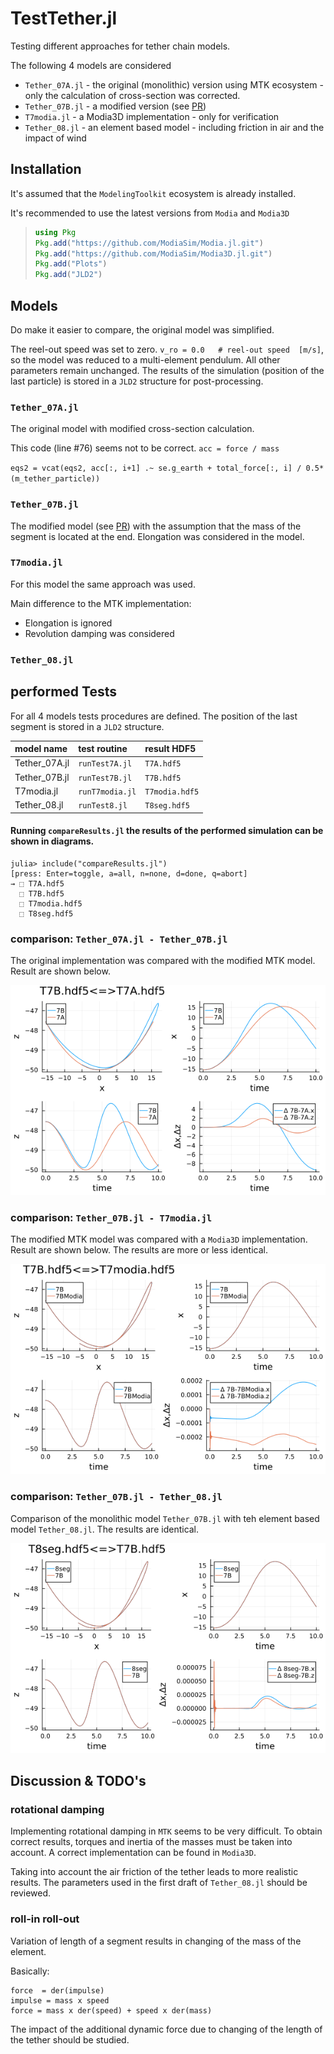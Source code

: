 # TestTether.jl


Testing different approaches for tether chain models.

The following 4 models are considered

* `Tether_07A.jl` - the original (monolithic) version using MTK ecosystem - only the calculation of cross-section was corrected.
* `Tether_07B.jl` - a modified version (see [PR](https://github.com/ufechner7/Tethers.jl/pull/5))
* `T7modia.jl` - a Modia3D implementation - only for verification
* `Tether_08.jl` - an element based model - including friction in air and the impact of wind

## Installation

It's assumed that the `ModelingToolkit` ecosystem is already installed.

It's recommended to use the latest versions from `Modia` and `Modia3D`

> ```julia
>using Pkg
>Pkg.add("https://github.com/ModiaSim/Modia.jl.git")
>Pkg.add("https://github.com/ModiaSim/Modia3D.jl.git")
>Pkg.add("Plots")
>Pkg.add("JLD2")
>```

## Models
Do make it easier to compare, the original model was simplified.

The reel-out speed was set to zero. `v_ro = 0.0   # reel-out speed  [m/s]`, so the model was reduced to a multi-element pendulum. All other parameters remain unchanged. The results of the simulation (position of the last particle) is stored in a `JLD2` structure for post-processing.

### `Tether_07A.jl`

The original model with modified cross-section calculation.

This code (line #76) seems not to be correct.   `acc = force / mass`

`eqs2 = vcat(eqs2, acc[:, i+1] .~ se.g_earth + total_force[:, i] / 0.5*(m_tether_particle))`

### `Tether_07B.jl`

The modified model (see [PR](https://github.com/ufechner7/Tethers.jl/pull/5)) with the assumption that the mass of the segment is located at the end. Elongation was considered in the model.

### `T7modia.jl`

For this model the same approach was used.

Main difference to the MTK implementation:

* Elongation is ignored
* Revolution damping was considered

### `Tether_08.jl`



## performed Tests

For all 4 models tests procedures are defined. The position of the last segment is stored in a `JLD2` structure.

| model name | test routine| result HDF5|
|:----|:----|:---|
| Tether_07A.jl | `runTest7A.jl` | `T7A.hdf5` |
| Tether_07B.jl | `runTest7B.jl` | `T7B.hdf5` |
| T7modia.jl | `runT7modia.jl` | `T7modia.hdf5` |
| Tether_08.jl | `runTest8.jl` | `T8seg.hdf5` |



#### Running `compareResults.jl` the results of the performed simulation can be shown in diagrams.

```
julia> include("compareResults.jl")
[press: Enter=toggle, a=all, n=none, d=done, q=abort]
→ ⬚ T7A.hdf5
  ⬚ T7B.hdf5
  ⬚ T7modia.hdf5
  ⬚ T8seg.hdf5
```


### comparison: `Tether_07A.jl - Tether_07B.jl`

The original implementation was compared with the modified MTK model. Result are shown below.

![comp7A7B](tests/7B-7A.png)

### comparison: `Tether_07B.jl - T7modia.jl`

The modified MTK model was compared with a `Modia3D` implementation. Result are shown below. The results are more or less identical.

![comp7B7modia](tests/7B-7BModia.png)

### comparison: `Tether_07B.jl - Tether_08.jl`

Comparison of the monolithic model `Tether_07B.jl` with teh element based model `Tether_08.jl`. The results are identical.

![comp7B8](tests/8seg-7B.png)



## Discussion & TODO's


### rotational damping

Implementing rotational damping in `MTK` seems to be very difficult. To obtain correct results, torques and inertia of the masses must be taken into account. A correct implementation can be found in `Modia3D`.

Taking into account the air friction of the tether leads to more realistic results. The parameters used in the first draft of `Tether_08.jl` should be reviewed.


### roll-in roll-out


Variation of length of a segment results in changing of the mass of the element.  

Basically:

```
force  = der(impulse)
impulse = mass x speed
force = mass x der(speed) + speed x der(mass)
```

The impact of the additional dynamic force due to changing of the length of the tether should be studied.